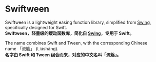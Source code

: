 # Swiftween
Swiftween is a lightweight easing function library, simplified from [Swing](https://github.com/onovich/Swing), specifically designed for Swift.</br>
**Swiftween，轻量级的缓动函数库，简化自 [Swing](https://github.com/onovich/Swing)，专用于 Swift。**

The name combines Swift and Tween, with the corresponding Chinese name 「流觞」 (Liúshāng).</br>
**名字由 Swift 和 Tween 组合而来，对应的中文名叫「流觞」。**
